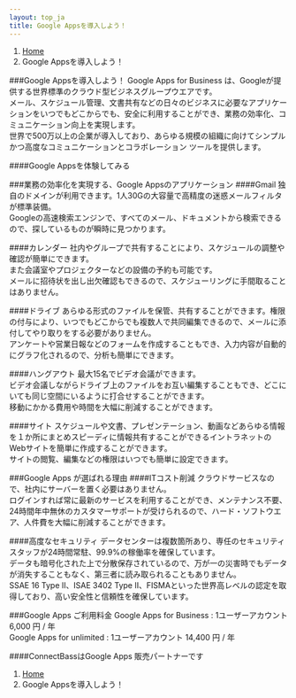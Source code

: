 ```yaml
---
layout: top_ja
title: Google Appsを導入しよう！
---
```


<ol class="breadcrumb">
  <li><a href="/">Home</a></li>
  <li class="active">Google Appsを導入しよう！</li>
</ol>


###Google Appsを導入しよう！
Google Apps for Business は、Googleが提供する世界標準のクラウド型ビジネスグループウエアです。  
メール、スケジュール管理、文書共有などの日々のビジネスに必要なアプリケーションをいつでもどこからでも、安全に利用することができ、業務の効率化、コミュニケーション向上を実現します。  
世界で500万以上の企業が導入しており、あらゆる規模の組織に向けてシンプルかつ高度なコミュニケーションとコラボレーション ツールを提供します。

####Google Appsを体験してみる

###業務の効率化を実現する、Google Appsのアプリケーション
####Gmail
独自のドメインが利用できます。1人30Gの大容量で高精度の迷惑メールフィルタが標準装備。  
Googleの高速検索エンジンで、すべてのメール、ドキュメントから検索できるので、探しているものが瞬時に見つかります。

####カレンダー
社内やグループで共有することにより、スケジュールの調整や確認が簡単にできます。  
また会議室やプロジェクターなどの設備の予約も可能です。  
メールに招待状を出し出欠確認もできるので、スケジューリングに手間取ることはありません。

####ドライブ
あらゆる形式のファイルを保管、共有することができます。権限の付与により、いつでもどこからでも複数人で共同編集できるので、メールに添付してやり取りをする必要がありません。  
アンケートや営業日報などのフォームを作成することもでき、入力内容が自動的にグラフ化されるので、分析も簡単にできます。

####ハングアウト
最大15名でビデオ会議ができます。  
ビデオ会議しながらドライブ上のファイルをお互い編集することもでき、どこにいても同じ空間にいるように打合せすることができます。  
移動にかかる費用や時間を大幅に削減することができます。

####サイト
スケジュールや文書、プレゼンテーション、動画などあらゆる情報を１か所にまとめスピーディに情報共有することができるイントラネットのWebサイトを簡単に作成することができます。  
サイトの閲覧、編集などの権限はいつでも簡単に設定できます。



###Google Apps が選ばれる理由
####ITコスト削減
クラウドサービスなので、社内にサーバーを置く必要はありません。  
ログインすれば常に最新のサービスを利用することができ、メンテナンス不要、24時間年中無休のカスタマーサポートが受けられるので、ハード・ソフトウエア、人件費を大幅に削減することができます。

####高度なセキュリティ
データセンターは複数箇所あり、専任のセキュリティスタッフが24時間常駐、99.9%の稼働率を確保しています。  
データも暗号化された上で分散保存されているので、万が一の災害時でもデータが消失することもなく、第三者に読み取られることもありません。  
SSAE 16 Type II、ISAE 3402 Type II、FISMAといった世界高レベルの認定を取得しており、高い安全性と信頼性を確保しています。


###Google Apps ご利用料金
Google Apps for Business : 1ユーザーアカウント 6,000 円 / 年  
Google Apps for unlimited : 1ユーザーアカウント 14,400 円 / 年

####ConnectBassはGoogle Apps 販売パートナーです


<ol class="breadcrumb">
  <li><a href="/">Home</a></li>
  <li class="active">Google Appsを導入しよう！</li>
</ol>
